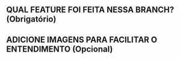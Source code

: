 ## QUAL FEATURE FOI FEITA NESSA BRANCH? (Obrigatório)

## ADICIONE IMAGENS PARA FACILITAR O ENTENDIMENTO (Opcional)